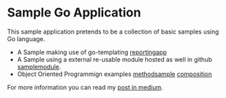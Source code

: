
# Sample Go Application

This sample application pretends to be a collection of basic samples using Go language.

- A Sample making use of go-templating [reportingapp](./cmd/reportingapp/reportingapp.go)
- A Sample using a external re-usable module hosted as well in github [samplemodule](./cmd/samplemodule/samplemodule.go).
- Object Oriented Programmign examples [methodsample](./cmd/methodsample/methodsample.go) [composition](./cmd/methodsample/methodWithHierarchySample.go)

For more information you can read my [post in medium](https://estebancollado.medium.com/what-i-learned-from-my-first-go-project-e8892501b584). 

 
